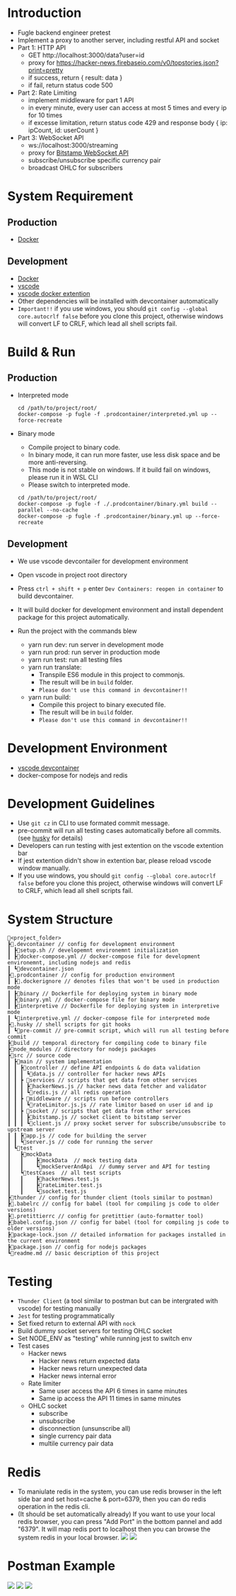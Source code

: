 # Introduction

-   Fugle backend engineer pretest
-   Implement a proxy to another server, including restful API and socket
-   Part 1: HTTP API
    -   GET http://localhost:3000/data?user=id
    -   proxy for https://hacker-news.firebaseio.com/v0/topstories.json?print=pretty
    -   if success, return { result: data }
    -   if fail, return status code 500
-   Part 2: Rate Limiting
    -   implement middleware for part 1 API
    -   in every minute, every user can access at most 5 times and every ip for 10 times
    -   if excesse limitation, return status code 429 and response body { ip: ipCount, id: userCount }
-   Part 3: WebSocket API
    -   ws://localhost:3000/streaming
    -   proxy for [Bitstamp WebSocket API](https://www.bitstamp.net/websocket/v2/)
    -   subscribe/unsubscribe specific currency pair
    -   broadcast OHLC for subscribers

# System Requirement

## Production

-   [Docker](https://docs.docker.com/get-docker/)

## Development

-   [Docker](https://docs.docker.com/get-docker/)
-   [vscode](https://code.visualstudio.com/download)
-   [vscode docker extention](https://marketplace.visualstudio.com/items?itemName=ms-azuretools.vscode-docker)
-   Other dependencies will be installed with devcontainer automatically
-   `Important!!` if you use windows, you should `git config --global core.autocrlf false` before you clone this project, otherwise windows will convert LF to CRLF, which lead all shell scripts fail.

# Build & Run

## Production

-   Interpreted mode

    ```
    cd /path/to/project/root/
    docker-compose -p fugle -f .prodcontainer/interpreted.yml up --force-recreate
    ```

-   Binary mode

    -   Compile project to binary code.
    -   In binary mode, it can run more faster, use less disk space and be more anti-reversing.
    -   This mode is not stable on windows. If it build fail on windows, please run it in WSL CLI
    -   Please switch to interpreted mode.

    ```
    cd /path/to/project/root/
    docker-compose -p fugle -f ./.prodcontainer/binary.yml build --parallel --no-cache
    docker-compose -p fugle -f .prodcontainer/binary.yml up --force-recreate
    ```

## Development

-   We use vscode devcontailer for development environment
-   Open vscode in project root directory
-   Press `ctrl + shift + p` enter `Dev Containers: reopen in container` to build devcontainer.
-   It will build docker for development environment and install dependent package for this project automatically.
-   Run the project with the commands blew

    -   yarn run dev: run server in development mode
    -   yarn run prod: run server in production mode
    -   yarn run test: run all testing files
    -   yarn run translate:
        -   Transpile ES6 module in this project to commonjs.
        -   The result will be in `build` folder.
        -   `Please don't use this command in devcontainer!!`
    -   yarn run build:
        -   Compile this project to binary executed file.
        -   The result will be in `build` folder.
        -   `Please don't use this command in devcontainer!!`

# Development Environment

-   [vscode devcontainer](https://code.visualstudio.com/docs/devcontainers/containers)
-   docker-compose for nodejs and redis

# Development Guidelines

-   Use `git cz` in CLI to use formated commit message.
-   pre-commit will run all testing cases automatically before all commits. (see [husky](https://www.npmjs.com/package/husky) for details)
-   Developers can run testing with jest extention on the vscode extention bar
-   If jest extention didn't show in extention bar, please reload vscode window manually.
-   If you use windows, you should `git config --global core.autocrlf false` before you clone this project, otherwise windows will convert LF to CRLF, which lead all shell scripts fail.

# System Structure

```
📂<project_folder>
┣📂.devcontainer // config for development environment
┃ ┣📜setup.sh // developemnt environemnt initialization
┃ ┣📜docker-compose.yml // docker-compose file for development environemnt, including nodejs and redis
┃ ┗📜devcontainer.json
┣📂.prodcontainer // config for production environment
┃ ┣📜.dockerignore // denotes files that won't be used in production mode
┃ ┣📜binary // Dockerfile for deploying system in binary mode
┃ ┣📜binary.yml // docker-compose file for binary mode
┃ ┣📜interpretive // Dockerfile for deploying system in interpretive mode
┃ ┗📜interpretive.yml // docker-compose file for interpreted mode
┣📂.husky // shell scripts for git hooks
┃ ┗📜pre-commit // pre-commit script, which will run all testing before commit
┣📂build // temporal directory for compiling code to binary file
┣📂node_modules // directory for nodejs packages
┣📂src // source code
┃ ┣📂main // system implementation
┃ ┃ ┣📂controller // define API endpoints & do data validation
┃ ┃ ┃ ┗📜data.js // controller for hacker news APIs
┃ ┃ ┣ 📂services // scripts that get data from other services
┃ ┃ ┃ ┣📜hackerNews.js // hacker news data fetcher and validator
┃ ┃ ┃ ┗📜redis.js // all redis operation
┃ ┃ ┣ 📂middleware // scripts run before controllers
┃ ┃ ┃ ┗📜rateLimitor.js.js // rate limitor based on user id and ip
┃ ┃ ┣ 📂socket // scripts that get data from other services
┃ ┃ ┃ ┣📜bitstamp.js // socket client to bitstamp server
┃ ┃ ┃ ┗📜client.js // proxy socket server for subscribe/unsubscribe to upstream server
┃ ┃ ┣📜app.js // code for building the server
┃ ┃ ┗📜server.js // code for running the server
┃ ┗📂test
┃   ┣📂mockData
┃   ┃    ┣📜mockData  // mock testing data
┃   ┃    ┗📜mockServerAndApi  // dummy server and API for testing
┃   ┗📂testCases  // all test scripts
┃   ┃    ┣📜hackerNews.test.js
┃   ┃    ┣📜rateLimiter.test.js
┃   ┃    ┗📜socket.test.js
┣📂thunder // config for thunder client (tools similar to postman)
┣📜.babelrc // config for babel (tool for compiling js code to older versions)
┣📜.pretittierrc // config for pretittier (auto-formatter tool)
┣📜babel.config.json // config for babel (tool for compiling js code to older versions)
┣📜package-lock.json // detailed information for packages installed in the current environment
┣📜package.json // config for nodejs packages
┗📜readme.md // basic description of this project
```

# Testing

-   `Thunder Client` (a tool similar to postman but can be intergrated with vscode) for testing manually
-   `Jest` for testing programmatically
-   Set fixed return to external API with `nock`
-   Build dummy socket servers for testing OHLC socket
-   Set NODE_ENV as "testing" while running jest to switch env
-   Test cases
    -   Hacker news
        -   Hacker news return expected data
        -   Hacker news return unexpected data
        -   Hacker news internal error
    -   Rate limiter
        -   Same user access the API 6 times in same minutes
        -   Same ip access the API 11 times in same minutes
    -   OHLC socket
        -   subscribe
        -   unsubscribe
        -   disconnection (unsunscribe all)
        -   single currency pair data
        -   multile currency pair data

# Redis

-   To maniulate redis in the system, you can use redis browser in the left side bar and set host=cache & port=6379, then you can do redis operation in the redis cli.
-   (It should be set automatically already) If you want to use your local redis browser, you can press "Add Port" in the bottom pannel and add "6379". It will map redis port to localhost then you can browse the system redis in your local browser.
    <img src="./image/redisExtention.png"/>
    <img src="./image/redisCli.png"/>

# Postman Example

<img src="./image/hackerNews.png"/>
<img src="./image/rateLimiter.png"/>
<img src="./image/socket.png"/>
